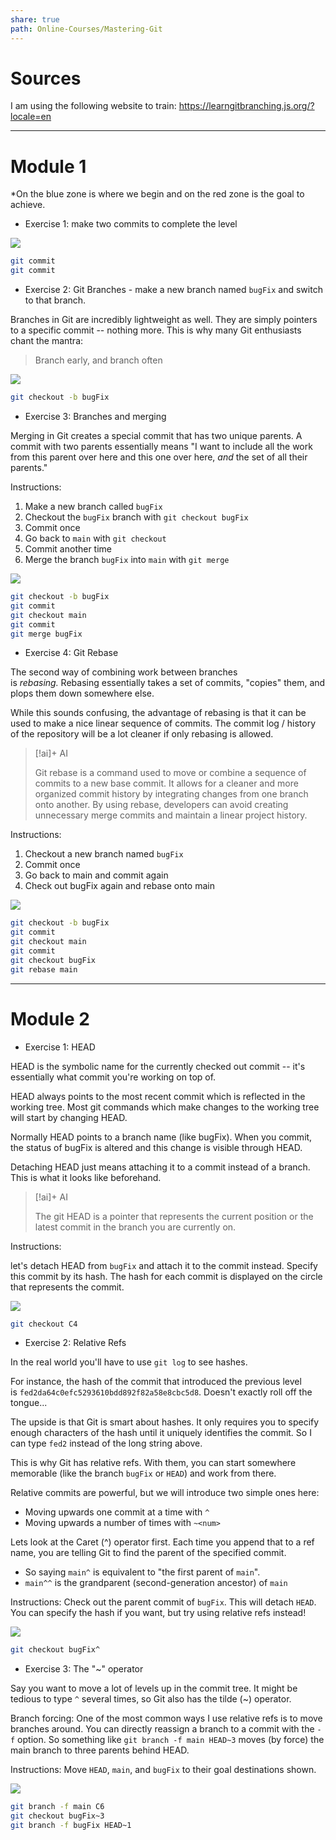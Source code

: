 ```yaml
---
share: true
path: Online-Courses/Mastering-Git
---
```

# Sources

I am using the following website to train: https://learngitbranching.js.org/?locale=en

---

# Module 1

*On the blue zone is where we begin and on the red zone is the goal to achieve. 

- Exercise 1: make two commits to complete the level

![](Learn/Notes/assets/Mastering%20Git%20-%20exercise%201%20commits.png)

```Bash
git commit 
git commit
```

- Exercise 2: Git Branches - make a new branch named `bugFix` and switch to that branch.

Branches in Git are incredibly lightweight as well. They are simply pointers to a specific commit -- nothing more. This is why many Git enthusiasts chant the mantra:

>Branch early, and branch often 

![](Learn/Notes/assets/Mastering%20Git%20-%20exercise%202%20commits.png)

```bash
git checkout -b bugFix
```

- Exercise 3: Branches and merging

Merging in Git creates a special commit that has two unique parents. A commit with two parents essentially means "I want to include all the work from this parent over here and this one over here, _and_ the set of all their parents."

Instructions:
1. Make a new branch called `bugFix`
2. Checkout the `bugFix` branch with `git checkout bugFix`
3. Commit once
4. Go back to `main` with `git checkout`
5. Commit another time
6. Merge the branch `bugFix` into `main` with `git merge`

![](Learn/Notes/assets/Mastering%20Git%20-%20exercise%203%20commits.png)

```bash
git checkout -b bugFix
git commit
git checkout main
git commit
git merge bugFix
```

- Exercise 4: Git Rebase

The second way of combining work between branches is _rebasing._ Rebasing essentially takes a set of commits, "copies" them, and plops them down somewhere else.

While this sounds confusing, the advantage of rebasing is that it can be used to make a nice linear sequence of commits. The commit log / history of the repository will be a lot cleaner if only rebasing is allowed.

> [!ai]+ AI
>
> Git rebase is a command used to move or combine a sequence of commits to a new base commit. It allows for a cleaner and more organized commit history by integrating changes from one branch onto another. By using rebase, developers can avoid creating unnecessary merge commits and maintain a linear project history.

Instructions:
1. Checkout a new branch named `bugFix`
2. Commit once
3. Go back to main and commit again
4. Check out bugFix again and rebase onto main

![](Learn/Notes/assets/Mastering%20Git%20-%20exercise%204%20commits.png)

```bash
git checkout -b bugFix
git commit
git checkout main
git commit
git checkout bugFix
git rebase main
```

---

# Module 2

- Exercise 1: HEAD

HEAD is the symbolic name for the currently checked out commit -- it's essentially what commit you're working on top of.

HEAD always points to the most recent commit which is reflected in the working tree. Most git commands which make changes to the working tree will start by changing HEAD.

Normally HEAD points to a branch name (like bugFix). When you commit, the status of bugFix is altered and this change is visible through HEAD.

Detaching HEAD just means attaching it to a commit instead of a branch. This is what it looks like beforehand.

> [!ai]+ AI
>
> The git HEAD is a pointer that represents the current position or the latest commit in the branch you are currently on.

Instructions:

let's detach HEAD from `bugFix` and attach it to the commit instead. Specify this commit by its hash. The hash for each commit is displayed on the circle that represents the commit.

![](Learn/Notes/assets/Mastering%20Git%20-%20head%20m2.png)

```bash
git checkout C4
```

- Exercise 2: Relative Refs

In the real world you'll have to use `git log` to see hashes.

For instance, the hash of the commit that introduced the previous level is `fed2da64c0efc5293610bdd892f82a58e8cbc5d8`. Doesn't exactly roll off the tongue...

The upside is that Git is smart about hashes. It only requires you to specify enough characters of the hash until it uniquely identifies the commit. So I can type `fed2` instead of the long string above.

This is why Git has relative refs. With them, you can start somewhere memorable (like the branch `bugFix` or `HEAD`) and work from there.

Relative commits are powerful, but we will introduce two simple ones here:
- Moving upwards one commit at a time with `^`
- Moving upwards a number of times with `~<num>`

Lets look at the Caret (^) operator first. Each time you append that to a ref name, you are telling Git to find the parent of the specified commit.
- So saying `main^` is equivalent to "the first parent of `main`".
- `main^^` is the grandparent (second-generation ancestor) of `main`

Instructions:
Check out the parent commit of `bugFix`. This will detach `HEAD`. You can specify the hash if you want, but try using relative refs instead!

![](Learn/Notes/assets/Mastering%20Git%20-%20exercise%202%20m2.png)

```bash
git checkout bugFix^
```

- Exercise 3: The "~" operator

Say you want to move a lot of levels up in the commit tree. It might be tedious to type `^` several times, so Git also has the tilde (~) operator.

Branch forcing: One of the most common ways I use relative refs is to move branches around. You can directly reassign a branch to a commit with the `-f` option. So something like `git branch -f main HEAD~3` moves (by force) the main branch to three parents behind HEAD.

Instructions:
Move `HEAD`, `main`, and `bugFix` to their goal destinations shown.

![](Learn/Notes/assets/Mastering%20Git%20-%20exercise%203%20m2.png)

```bash
git branch -f main C6
git checkout bugFix~3
git branch -f bugFix HEAD~1
```

